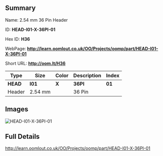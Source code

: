 

## Summary
 
Name: 2.54 mm 36 Pin Header

ID: __HEAD-I01-X-36PI-01__

Hex ID: __H36__

WebPage: __http://learn.oomlout.co.uk/OO/Projects/oomp/part/HEAD-I01-X-36PI-01__

Short URL: __http://oom.lt/H36__


| Type   | Size   | Color   | Description   | Index   |    
| ----- | ------   | ------   | -----   | ----   |    
| __HEAD__   					| __I01__   					| __X__    						| __36PI__    					| __01__ |    
| Header		| 2.54 mm	| 		| 36 Pin	| 	|

## Images
![HEAD-I01-X-36PI-01](http://oomlout.com/oomp-gen/parts/HEAD-I01-X-36PI-01/HEAD-I01-X-36PI-01_420.jpg)

## Full Details

 http://learn.oomlout.co.uk/OO/Projects/oomp/part/HEAD-I01-X-36PI-01

